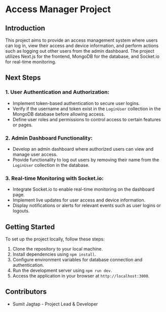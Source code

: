# Access Manager Project

## Introduction

This project aims to provide an access management system where users can log in, view their access and device information, and perform actions such as logging out other users from the admin dashboard. The project utilizes Next.js for the frontend, MongoDB for the database, and Socket.io for real-time monitoring.

## Next Steps

### 1. **User Authentication and Authorization:**

- Implement token-based authentication to secure user logins.
- Verify if the username and token exist in the `LoginUser` collection in the MongoDB database before allowing access.
- Define user roles and permissions to control access to certain features or pages.

### 2. **Admin Dashboard Functionality:**

- Develop an admin dashboard where authorized users can view and manage user access.
- Provide functionality to log out users by removing their name from the `LoginUser` collection in the database.

### 3. **Real-time Monitoring with Socket.io:**

- Integrate Socket.io to enable real-time monitoring on the dashboard page.
- Implement live updates for user access and device information.
- Display notifications or alerts for relevant events such as user logins or logouts.

## Getting Started

To set up the project locally, follow these steps:

1. Clone the repository to your local machine.
2. Install dependencies using `npm install`.
3. Configure environment variables for database connection and authentication.
4. Run the development server using `npm run dev`.
5. Access the application in your browser at `http://localhost:3000`.

## Contributors

- Sumit Jagtap - Project Lead & Developer

